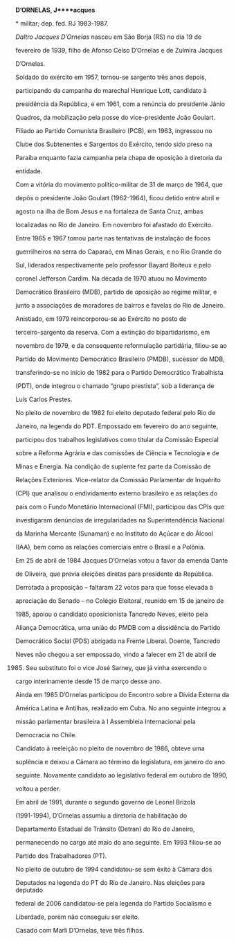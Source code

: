 **D’ORNELAS, J****acques**



\* militar; dep. fed. RJ 1983-1987.



*Daltro Jacques D’Ornelas* nasceu em São Borja (RS) no dia 19 de

fevereiro de 1939, filho de Afonso Celso D’Ornelas e de Zulmira Jacques

D’Ornelas.



Soldado do exército em 1957, tornou-se sargento três anos depois,

participando da campanha do marechal Henrique Lott, candidato à

presidência da República, e em 1961, com a renúncia do presidente Jânio

Quadros, da mobilização pela posse do vice-presidente João Goulart.



Filiado ao Partido Comunista Brasileiro (PCB), em 1963, ingressou no

Clube dos Subtenentes e Sargentos do Exército, tendo sido preso na

Paraíba enquanto fazia campanha pela chapa de oposição à diretoria da

entidade.



Com a vitória do movimento político-militar de 31 de março de 1964, que

depôs o presidente João Goulart (1962-1964), ficou detido entre abril e

agosto na ilha de Bom Jesus e na fortaleza de Santa Cruz, ambas

localizadas no Rio de Janeiro. Em novembro foi afastado do Exército.



Entre 1965 e 1967 tomou parte nas tentativas de instalação de focos

guerrilheiros na serra do Caparaó, em Minas Gerais, e no Rio Grande do

Sul, liderados respectivamente pelo professor Bayard Boiteux e pelo

coronel Jefferson Cardim. Na década de 1970 atuou no Movimento

Democrático Brasileiro (MDB), partido de oposição ao regime militar, e

junto a associações de moradores de bairros e favelas do Rio de Janeiro.



Anistiado, em 1979 reincorporou-se ao Exército no posto de

terceiro-sargento da reserva. Com a extinção do bipartidarismo, em

novembro de 1979, e da consequente reformulação partidária, filiou-se ao

Partido do Movimento Democrático Brasileiro (PMDB), sucessor do MDB,

transferindo-se no início de 1982 para o Partido Democrático Trabalhista

(PDT), onde integrou o chamado “grupo prestista”, sob a liderança de

Luís Carlos Prestes.



No pleito de novembro de 1982 foi eleito deputado federal pelo Rio de

Janeiro, na legenda do PDT. Empossado em fevereiro do ano seguinte,

participou dos trabalhos legislativos como titular da Comissão Especial

sobre a Reforma Agrária e das comissões de Ciência e Tecnologia e de

Minas e Energia. Na condição de suplente fez parte da Comissão de

Relações Exteriores. Vice-relator da Comissão Parlamentar de Inquérito

(CPI) que analisou o endividamento externo brasileiro e as relações do

país com o Fundo Monetário Internacional (FMI), participou das CPIs que

investigaram denúncias de irregularidades na Superintendência Nacional

da Marinha Mercante (Sunaman) e no Instituto do Açúcar e do Álcool

(IAA), bem como as relações comerciais entre o Brasil e a Polônia.



Em 25 de abril de 1984 Jacques D’Ornelas votou a favor da emenda Dante

de Oliveira, que previa eleições diretas para presidente da República.

Derrotada a proposição – faltaram 22 votos para que fosse elevada à

apreciação do Senado – no Colégio Eleitoral, reunido em 15 de janeiro de

1985, apoiou o candidato oposicionista Tancredo Neves, eleito pela

Aliança Democrática, uma união do PMDB com a dissidência do Partido

Democrático Social (PDS) abrigada na Frente Liberal. Doente, Tancredo

Neves não chegou a ser empossado, vindo a falecer em 21 de abril de

1985. Seu substituto foi o vice José Sarney, que já vinha exercendo o

cargo interinamente desde 15 de março desse ano.



Ainda em 1985 D’Ornelas participou do Encontro sobre a Dívida Externa da

América Latina e Antilhas, realizado em Cuba. No ano seguinte integrou a

missão parlamentar brasileira à I Assembleia Internacional pela

Democracia no Chile.



Candidato à reeleição no pleito de novembro de 1986, obteve uma

suplência e deixou a Câmara ao término da legislatura, em janeiro do ano

seguinte. Novamente candidato ao legislativo federal em outubro de 1990,

voltou a perder.



Em abril de 1991, durante o segundo governo de Leonel Brizola

(1991-1994), D’Ornelas assumiu a diretoria de habilitação do

Departamento Estadual de Trânsito (Detran) do Rio de Janeiro,

permanecendo no cargo até maio do ano seguinte. Em 1993 filiou-se ao

Partido dos Trabalhadores (PT).



No pleito de outubro de 1994 candidatou-se sem êxito à Câmara dos

Deputados na legenda do PT do Rio de Janeiro. Nas eleições para deputado

federal de 2006 candidatou-se pela legenda do Partido Socialismo e

Liberdade, porém não conseguiu ser eleito.



Casado com Marli D’Ornelas, teve três filhos.




